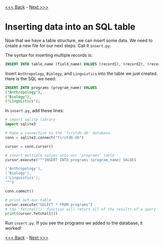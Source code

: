 [<<< Back](2-buildtable.md) - [Next >>>](3b-pythonic.md)

# Inserting data into an SQL table

Now that we have a table structure, we can insert some data. We need to create a new file for our next steps. Call it `insert.py`.

The syntax for inserting multiple records is:

```sql
INSERT INTO table_name (field_name) VALUES (record1), (record2), (record3);
```

Insert `Anthropology`, `Biology`, and `Linguistics` into the table we just created. Here is the SQL we need:

```sql
INSERT INTO programs (program_name) VALUES
("Anthropology"),
("Biology"),
("Linguistics");
```

In `insert.py`, add these lines:

```python
# import sqlite library
import sqlite3

# Make a connection to the 'firstdb.db' database.
conn = sqlite3.connect("firstdb.db")

cursor = conn.cursor()

# insert multiple values into our 'programs' table
cursor.execute("""INSERT INTO programs (program_name) VALUES

('Anthropology'),
('Biology'),
('Linguistics');
""")

conn.commit()

# print out our table
cursor.execute("SELECT * FROM programs")
# the 'fetchall()' function will return all of the results of a query
print(cursor.fetchall())
```

Run `insert.py`. If you see the programs we added to the database, it worked!

[<<< Back](2-buildtable.md) - [Next >>>](3b-pythonic.md)
